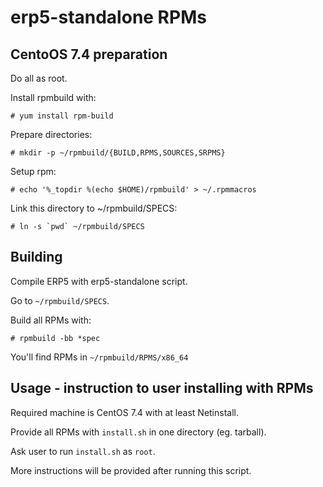 erp5-standalone RPMs
====================

CentoOS 7.4 preparation
-----------------------

Do all as root.

Install rpmbuild with:

``# yum install rpm-build``

Prepare directories:

``# mkdir -p ~/rpmbuild/{BUILD,RPMS,SOURCES,SRPMS}``

Setup rpm:

``# echo '%_topdir %(echo $HOME)/rpmbuild' > ~/.rpmmacros``

Link this directory to ~/rpmbuild/SPECS:

``# ln -s `pwd` ~/rpmbuild/SPECS``

Building
--------

Compile ERP5 with erp5-standalone script.

Go to ``~/rpmbuild/SPECS``.

Build all RPMs with:

``# rpmbuild -bb *spec``

You'll find RPMs in ``~/rpmbuild/RPMS/x86_64``

Usage - instruction to user installing with RPMs
------------------------------------------------

Required machine is CentOS 7.4 with at least Netinstall.

Provide all RPMs with `install.sh` in one directory (eg. tarball).

Ask user to run `install.sh` as `root`.

More instructions will be provided after running this script.